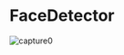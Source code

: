 # FaceDetector
![capture0](https://user-images.githubusercontent.com/43849911/65950639-114e9e80-e45c-11e9-954b-3b0c0ba0734a.jpg)
